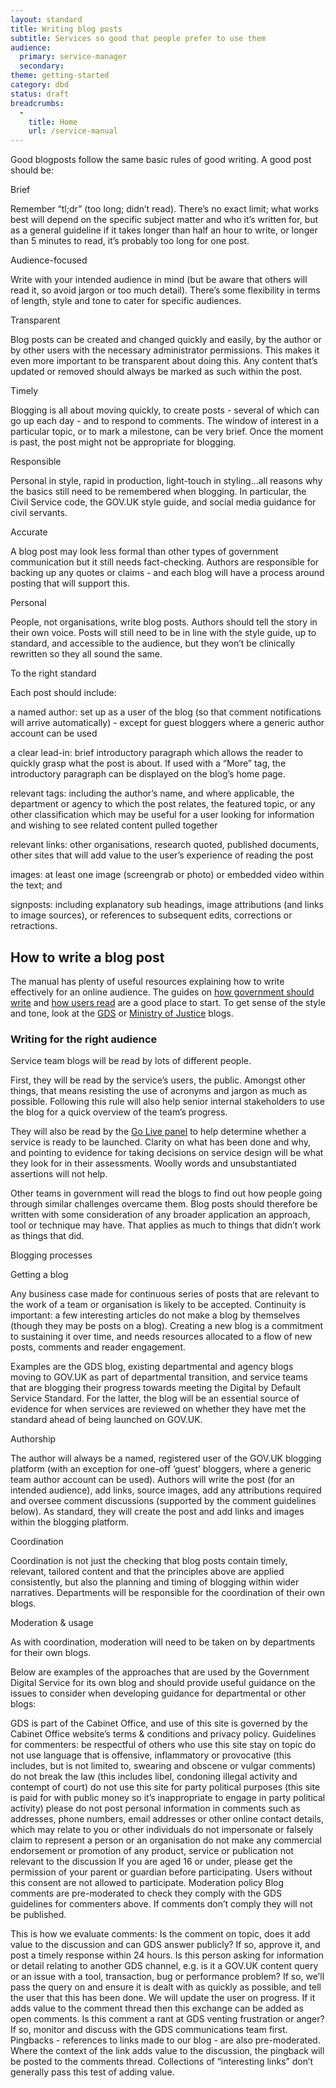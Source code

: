 ```yaml
---
layout: standard
title: Writing blog posts
subtitle: Services so good that people prefer to use them
audience:
  primary: service-manager
  secondary:
theme: getting-started
category: dbd
status: draft
breadcrumbs:
  -
    title: Home
    url: /service-manual
---
```



Good blogposts follow the same basic rules of good writing. A good post should be:

Brief

Remember “tl;dr” (too long; didn’t read). There’s no exact limit; what works best will depend on the specific subject matter and who it’s written for, but as a general guideline if it takes longer than half an hour to write, or longer than 5 minutes to read, it’s probably too long for one post.

Audience-focused

Write with your intended audience in mind (but be aware that others will read it, so avoid jargon or too much detail). There’s some flexibility in terms of length, style and tone to cater for specific audiences.

Transparent

Blog posts can be created and changed quickly and easily, by the author or by other users with the necessary administrator permissions. This makes it even more important to be transparent about doing this. Any content that’s updated or removed should always be marked as such within the post.

Timely

Blogging is all about moving quickly, to create posts - several of which can go up each day - and to respond to comments. The window of interest in a particular topic, or to mark a milestone, can be very brief. Once the moment is past, the post might not be appropriate for blogging.

Responsible

Personal in style, rapid in production, light-touch in styling...all reasons why the basics still need to be remembered when blogging. In particular, the Civil Service code, the GOV.UK style guide, and social media guidance for civil servants.

Accurate

A blog post may look less formal than other types of government communication but it still needs fact-checking. Authors are responsible for backing up any quotes or claims - and each blog will have a process around posting that will support this.

Personal

People, not organisations, write blog posts. Authors should tell the story in their own voice. Posts will still need to be in line with the style guide, up to standard, and accessible to the audience, but they won’t be clinically rewritten so they all sound the same. 

To the right standard

Each post should include:

a named author: set up as a user of the blog (so that comment notifications will arrive automatically) - except for guest bloggers where a generic author account can be used

a clear lead-in: brief introductory paragraph which allows the reader to quickly grasp what the post is about. If used with a “More” tag, the introductory paragraph can be displayed on the blog’s home page.

relevant tags: including the author’s name, and where applicable, the department or agency to which the post relates, the featured topic, or any other classification which may be useful for a user looking for information and wishing to see related content pulled together

relevant links: other organisations, research quoted, published documents, other sites that will add value to the user’s experience of reading the post

images: at least one image (screengrab or photo) or embedded video within the text; and 

signposts: including explanatory sub headings, image attributions (and links to image sources), or references to subsequent edits, corrections or retractions.



## How to write a blog post

The manual has plenty of useful resources explaining how to write effectively for an online audience. The guides on [how government should write](/service-manual/design-and-content/writing-government-services.html) and [how users read](/service-manual/design-and-content/how-users-read.html) are a good place to start. To get sense of the style and tone, look at the [GDS](http://digital.cabinetoffice.gov.uk) or [Ministry of Justice](http://blogs.justice.gov.uk/digital/) blogs.

### Writing for the right audience

Service team blogs will be read by lots of different people.

First, they will be read by the service’s users, the public. Amongst other things, that means resisting the use of acronyms and jargon as much as possible. Following this rule will also help senior internal stakeholders to use the blog for a quick overview of the team’s progress.

They will also be read by the [Go Live panel](/service-manual/digital-by-default/awarding-the-standard.html#go-live-panel) to help determine whether a service is ready to be launched. Clarity on what has been done and why, and pointing to evidence for taking decisions on service design will be what they look for in their assessments. Woolly words and unsubstantiated assertions will not help.

Other teams in government will read the blogs to find out how people going through similar challenges overcame them. Blog posts should therefore be written with some consideration of any broader application an approach, tool or technique may have. That applies as much to things that didn’t work as things that did.


Blogging processes

Getting a blog

Any business case made for continuous series of posts that are relevant to the work of a team or organisation is likely to be accepted. Continuity is important: a few interesting articles do not make a blog by themselves (though they may be posts on a blog). Creating a new blog is a commitment to sustaining it over time, and needs resources allocated to a flow of new posts, comments and reader engagement.

Examples are the GDS blog, existing departmental and agency blogs moving to GOV.UK as part of departmental transition, and service teams that are blogging their progress towards meeting the Digital by Default Service Standard. For the latter, the blog will be an essential source of evidence for when services are reviewed on whether they have met the standard ahead of being launched on GOV.UK.

Authorship

The author will always be a named, registered user of the GOV.UK blogging platform (with an exception for one-off ‘guest’ bloggers, where a generic team author account can be used). Authors will write the post (for an intended audience), add links, source images, add any attributions required and oversee comment discussions (supported by the comment guidelines below). As standard, they will create the post and add links and images within the blogging platform.

Coordination

Coordination is not just the checking that blog posts contain timely, relevant, tailored content and that the principles above are applied consistently, but also the planning and timing of blogging within wider narratives. Departments will be responsible for the coordination of their own blogs. 

Moderation & usage

As with coordination, moderation will need to be taken on by departments for their own blogs. 

Below are examples of the approaches that are used by the Government Digital Service for its own blog and should provide useful guidance on the issues to consider when developing guidance for departmental or other blogs:

GDS is part of the Cabinet Office, and use of this site is governed by the Cabinet Office website’s terms & conditions and privacy policy.
Guidelines for commenters:
be respectful of others who use this site
stay on topic
do not use language that is offensive, inflammatory or provocative (this includes, but is not limited to, swearing and obscene or vulgar comments)
do not break the law (this includes libel, condoning illegal activity and contempt of court)
do not use this site for party political purposes (this site is paid for with public money so it’s inappropriate to engage in party political activity)
please do not post personal information in comments such as addresses, phone numbers, email addresses or other online contact details, which may relate to you or other individuals
do not impersonate or falsely claim to represent a person or an organisation
do not make any commercial endorsement or promotion of any product, service or publication not relevant to the discussion
If you are aged 16 or under, please get the permission of your parent or guardian before participating. Users without this consent are not allowed to participate.
Moderation policy
Blog comments are pre-moderated to check they comply with the GDS guidelines for commenters above. If comments don’t comply they will not be published.

This is how we evaluate comments:
Is the comment on topic, does it add value to the discussion and can GDS answer publicly?
If so, approve it, and post a timely response within 24 hours.
Is this person asking for information or detail relating to another GDS channel, e.g. is it a GOV.UK content query or an issue with a tool, transaction, bug or performance problem?
If so, we’ll pass the query on and ensure it is dealt with as quickly as possible, and tell the user that this has been done. We will update the user on progress. If it adds value to the comment thread then this exchange can be added as open comments.
Is this comment a rant at GDS venting frustration or anger?
If so, monitor and discuss with the GDS communications team first.
Pingbacks - references to links made to our blog - are also pre-moderated. Where the context of the link adds value to the discussion, the pingback will be posted to the comments thread. Collections of “interesting links” don’t generally pass this test of adding value.

